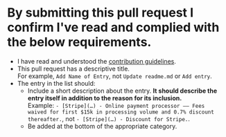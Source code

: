 # By submitting this pull request I confirm I've read and complied with the below requirements.

- I have read and understood the [contribution guidelines](https://github.com/ivy/awesome-nonprofits/blob/master/contributing.md).
- This pull request has a descriptive title.<br>For example, `Add Name of Entry`, not `Update readme.md` or `Add entry`.
- The entry in the list should:
	- Include a short description about the entry. **It should describe the entry itself in addition to the reason for its inclusion.**<br>Example: `- [Stripe](…) - Online payment processor –– Fees waived for first $15k in processing volume and 0.7% discount thereafter.`, not `- [Stripe](…) - Discount for Stripe.`.
	- Be added at the bottom of the appropriate category.
